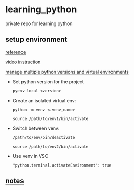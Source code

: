 # learning_python

private repo for learning python

## setup environment

[reference](https://stackoverflow.com/questions/41573587/what-is-the-difference-between-venv-pyvenv-pyenv-virtualenv-virtualenvwrappe)

[video instruction](https://www.youtube.com/watch?v=31WU0Dhw4sk)

[manage multiple python versions and virtual environments](https://www.freecodecamp.org/news/manage-multiple-python-versions-and-virtual-environments-venv-pyenv-pyvenv-a29fb00c296f/)

- Set python version for the project

  `pyenv local <version>`

* Create an isolated virtual env:

  ```
  python -m venv <.venv_name>

  source /path/to/env1/bin/activate
  ```

* Switch between venv:

  ```
  /path/to/env/bin/deactivate

  source /path/to/env2/bin/activate
  ```

- Use venv in VSC

  ```
  "python.terminal.activateEnvironment": true
  ```

## [notes](https://github.com/zzhao2010/learning_python/blob/main/learning_python.ipynb)
